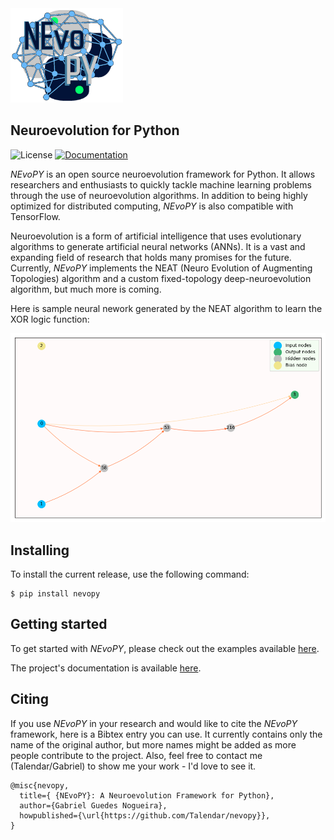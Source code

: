 <img src="./docs/imgs/nevopy.png" width="180" alt="NEvoPY logo">

<h2> Neuroevolution for Python </h2>

![License](https://img.shields.io/github/license/Talendar/nevopy)
[![Documentation](https://img.shields.io/badge/api-reference-blue.svg)](https://nevopy.readthedocs.io/en/latest/index.html) 

*NEvoPY* is an open source neuroevolution framework for Python. It allows 
researchers and enthusiasts to quickly tackle machine learning problems 
through the use of neuroevolution algorithms. In addition to being highly 
optimized for distributed computing, *NEvoPY* is also compatible with
TensorFlow.

Neuroevolution is a form of artificial intelligence that uses evolutionary
algorithms to generate artificial neural networks (ANNs). It is a vast and 
expanding field of research that holds many promises for the future. Currently,
*NEvoPY* implements the NEAT (Neuro Evolution of Augmenting Topologies) algorithm
and a custom fixed-topology deep-neuroevolution algorithm, but much more is coming.

Here is sample neural nework generated by the NEAT algorithm to learn the XOR logic 
function:

<img src="./docs/imgs/sample_network.png" width="700" alt="Sample neural network">

<h2> Installing </h2>

To install the current release, use the following command:

```
$ pip install nevopy
```

<h2> Getting started </h2>

To get started with *NEvoPY*, please check out the examples available
[here](https://github.com/Talendar/nevopy/tree/master/examples).

The project's documentation is available
[here](https://nevopy.readthedocs.io/en/latest/index.html).

<h2> Citing </h2>

If you use *NEvoPY* in your research and would like to cite the *NEvoPY*
framework, here is a Bibtex entry you can use. It currently contains only the
name of the original author, but more names might be added as more people
contribute to the project. Also, feel free to contact me (Talendar/Gabriel) to
show me your work - I'd love to see it.

```
@misc{nevopy,
  title={ {NEvoPY}: A Neuroevolution Framework for Python},
  author={Gabriel Guedes Nogueira},
  howpublished={\url{https://github.com/Talendar/nevopy}},   
}
```
